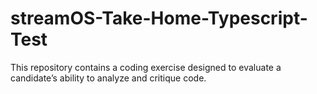# streamOS-Take-Home-Typescript-Test
This repository contains a coding exercise designed to evaluate a candidate’s ability to analyze and critique code.
